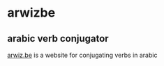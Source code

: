 # arwizbe
arabic verb conjugator
---
[arwiz.be](https://www.ar-wiz.be/) is a website for conjugating verbs in arabic
